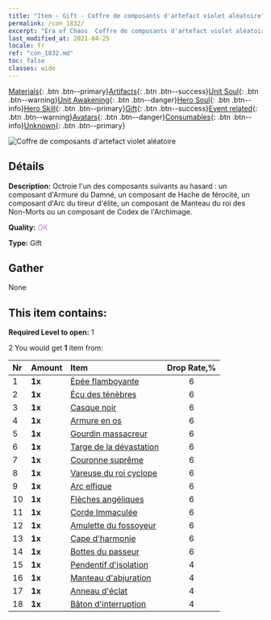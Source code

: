 ```yaml
---
title: "Item - Gift - Coffre de composants d'artefact violet aléatoire"
permalink: /con_1832/
excerpt: "Era of Chaos  Coffre de composants d'artefact violet aléatoire"
last_modified_at: 2021-04-25
locale: fr
ref: "con_1832.md"
toc: false
classes: wide
---
```

 [Materials](/ItemsFR/){: .btn .btn--primary}[Artifacts](/ItemsFR/Artifacts/){: .btn .btn--success}[Unit Soul](/ItemsFR/UnitSoul/){: .btn .btn--warning}[Unit Awakening](/ItemsFR/UnitAwakening/){: .btn .btn--danger}[Hero Soul](/ItemsFR/HeroSoul/){: .btn .btn--info}[Hero Skill](/ItemsFR/HeroSkill/){: .btn .btn--primary}[Gift](/ItemsFR/Gift/){: .btn .btn--success}[Event related](/ItemsFR/Events/){: .btn .btn--warning}[Avatars](/ItemsFR/Avatars/){: .btn .btn--danger}[Consumables](/ItemsFR/Consumables/){: .btn .btn--info}[Unknown](/ItemsFR/Unknown/){: .btn .btn--primary}

 ![Coffre de composants d'artefact violet aléatoire](/images/t/i_907046.png)

## Détails
 **Description:** Octroie l'un des composants suivants au hasard : un composant d'Armure du Damné, un composant de Hache de férocité, un composant d'Arc du tireur d'élite, un composant de Manteau du roi des Non-Morts ou un composant de Codex de l'Archimage.

 **Quality:** <span style="color: #DA70D6">OK</span>

 **Type:** Gift

## Gather

  None

## This item contains:

 **Required Level to open:** 1

 2 You would get **1** item  from:

  | Nr | Amount |     Item    | Drop Rate,% |
  |:---|:-------|:------------|:---------:|
  | 1 |  **1x** | [Épée flamboyante](/ItemsFR/art_121/) | 6 | 
  | 2 |  **1x** | [Écu des ténèbres](/ItemsFR/art_122/) | 6 | 
  | 3 |  **1x** | [Casque noir](/ItemsFR/art_123/) | 6 | 
  | 4 |  **1x** | [Armure en os](/ItemsFR/art_124/) | 6 | 
  | 5 |  **1x** | [Gourdin massacreur](/ItemsFR/art_125/) | 6 | 
  | 6 |  **1x** | [Targe de la dévastation](/ItemsFR/art_126/) | 6 | 
  | 7 |  **1x** | [Couronne suprême](/ItemsFR/art_127/) | 6 | 
  | 8 |  **1x** | [Vareuse du roi cyclope](/ItemsFR/art_128/) | 6 | 
  | 9 |  **1x** | [Arc elfique](/ItemsFR/art_103/) | 6 | 
  | 10 |  **1x** | [Flèches angéliques](/ItemsFR/art_104/) | 6 | 
  | 11 |  **1x** | [Corde Immaculée](/ItemsFR/art_105/) | 6 | 
  | 12 |  **1x** | [Amulette du fossoyeur](/ItemsFR/art_129/) | 6 | 
  | 13 |  **1x** | [Cape d'harmonie](/ItemsFR/art_130/) | 6 | 
  | 14 |  **1x** | [Bottes du passeur](/ItemsFR/art_131/) | 6 | 
  | 15 |  **1x** | [Pendentif d'isolation](/ItemsFR/art_136/) | 4 | 
  | 16 |  **1x** | [Manteau d'abjuration](/ItemsFR/art_137/) | 4 | 
  | 17 |  **1x** | [Anneau d'éclat](/ItemsFR/art_138/) | 4 | 
  | 18 |  **1x** | [Bâton d'interruption](/ItemsFR/art_139/) | 4 | 
